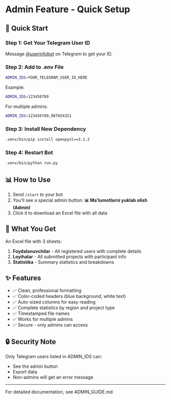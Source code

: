 # Admin Feature - Quick Setup

## 🚀 Quick Start

### Step 1: Get Your Telegram User ID
Message [@userinfobot](https://t.me/userinfobot) on Telegram to get your ID.

### Step 2: Add to .env File
```bash
ADMIN_IDS=YOUR_TELEGRAM_USER_ID_HERE
```

Example:
```bash
ADMIN_IDS=123456789
```

For multiple admins:
```bash
ADMIN_IDS=123456789,987654321
```

### Step 3: Install New Dependency
```bash
.venv/bin/pip install openpyxl==3.1.2
```

### Step 4: Restart Bot
```bash
.venv/bin/python run.py
```

## 📊 How to Use

1. Send `/start` to your bot
2. You'll see a special admin button: **📊 Ma'lumotlarni yuklab olish (Admin)**
3. Click it to download an Excel file with all data

## 📁 What You Get

An Excel file with 3 sheets:
1. **Foydalanuvchilar** - All registered users with complete details
2. **Loyihalar** - All submitted projects with participant info
3. **Statistika** - Summary statistics and breakdowns

## ✨ Features

- ✅ Clean, professional formatting
- ✅ Color-coded headers (blue background, white text)
- ✅ Auto-sized columns for easy reading
- ✅ Complete statistics by region and project type
- ✅ Timestamped file names
- ✅ Works for multiple admins
- ✅ Secure - only admins can access

## 🔒 Security Note

Only Telegram users listed in ADMIN_IDS can:
- See the admin button
- Export data
- Non-admins will get an error message

---

For detailed documentation, see ADMIN_GUIDE.md

